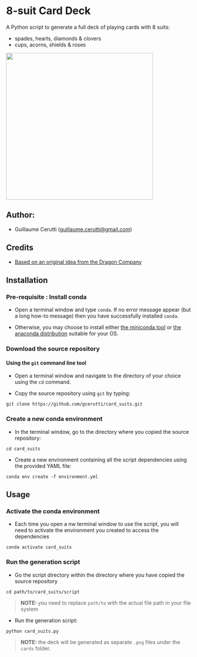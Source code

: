 # 8-suit Card Deck

A Python script to generate a full deck of playing cards with 8 suits:

* spades, hearts, diamonds & clovers
* cups, acorns, shields & roses

<image src="https://github.com/gcerutti/card_suits/blob/master/suits_BR.png" width="400px">

## Author:
* Guillaume Cerutti (<guillaume.cerutti@gmail.com>)

## Credits

* [Based on an original idea from the Dragon Company](http://www.dragoncompany.org/crafting-additional-playing-card-suits/)

## Installation

### Pre-requisite : Install conda

* Open a terminal window and type `conda`. If no error message appear (but a long how-to message) then you have successfully installed `conda`.

* Otherwise, you may choose to install either [the miniconda tool](https://docs.conda.io/en/latest/miniconda.html) or [the anaconda distribution](https://docs.anaconda.com/anaconda/install/) suitable for your OS.

### Download the source repository

#### Using the `git` command line tool

* Open a terminal window and navigate to the directory of your choice using the `cd` command.

* Copy the source repository using `git` by typing:

```
git clone https://github.com/gcerutti/card_suits.git
```

### Create a new conda environment

* In the terminal window, go to the directory where you copied the source repository:

```
cd card_suits
```

* Create a new environment containing all the script dependencies using the provided YAML file:

```
conda env create -f environment.yml
```

## Usage

### Activate the conda environment

* Each time you open a nw terminal window to use the script, you will need to activate the environment you created to access the dependencies

```
conda activate card_suits
```

### Run the generation script

* Go the script directory within the directory where you have copied the source repository

```
cd path/to/card_suits/script
```

> **NOTE:** you need to replace `path/to` with the actual file path in your file system 

* Run the generation script:

```
python card_suits.py
```

> **NOTE:** the deck will be generated as separate `.png` files under the `cards` folder. 


